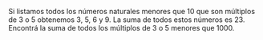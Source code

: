 Si listamos todos los números naturales menores que 10 que son múltiplos de 3 o 5
obtenemos 3, 5, 6 y 9. La suma de todos estos números es 23. Encontrá la suma de todos
los múltiplos de 3 o 5 menores que 1000.